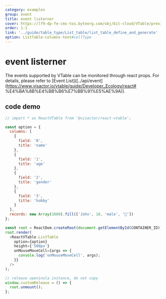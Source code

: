 ```yaml
---
category: examples
group: event
title: event listerner
cover: https://lf9-dp-fe-cms-tos.byteorg.com/obj/bit-cloud/VTable/preview/react-default.png
order: 1-1
link: '../guide/table_type/List_table/list_table_define_and_generate'
option: ListTable-columns-text#cellType
---
```


# event listerner

The events supported by VTable can be monitored through react props. For details, please refer to [Event List]([../api/event](https://www.visactor.io/vtable/guide/Developer_Ecology/react# %E4%BA%8B%E4%BB%B6%E7%BB%91%E5%AE%9A)).

## code demo

```javascript livedemo template=vtable-react
// import * as ReactVTable from '@visactor/react-vtable';

const option = {
  columns: [
    {
      field: '0',
      title: 'name'
    },
    {
      field: '1',
      title: 'age'
    },
    {
      field: '2',
      title: 'gender'
    },
    {
      field: '3',
      title: 'hobby'
    }
  ],
  records: new Array(1000).fill(['John', 18, 'male', '🏀'])
};

const root = ReactDom.createRoot(document.getElementById(CONTAINER_ID));
root.render(
  <ReactVTable.ListTable
    option={option}
    height={'500px'}
    onMouseMoveCell={args => {
      console.log('onMouseMoveCell', args);
    }}
  />
);

// release openinula instance, do not copy
window.customRelease = () => {
  root.unmount();
};
```
